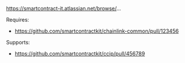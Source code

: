 <!--- Does this work have a corresponding ticket? --> 

https://smartcontract-it.atlassian.net/browse/...

<!--- Does this work depend on other open PRs? -->

Requires:
- https://github.com/smartcontractkit/chainlink-common/pull/123456

<!--- Does this work support other open PRs? -->

Supports:
- https://github.com/smartcontractkit/ccip/pull/456789
